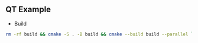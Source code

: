 ## QT Example

- Build
```bash
rm -rf build && cmake -S . -B build && cmake --build build --parallel `nproc`
```